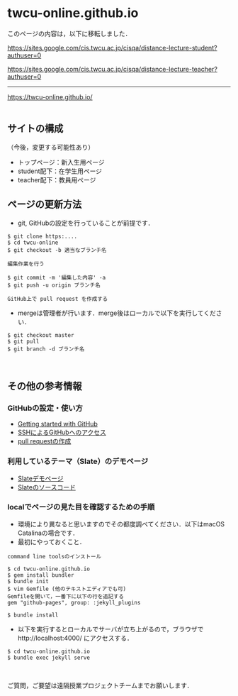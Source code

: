 # twcu-online.github.io

このページの内容は，以下に移転しました．

https://sites.google.com/cis.twcu.ac.jp/cisqa/distance-lecture-student?authuser=0

https://sites.google.com/cis.twcu.ac.jp/cisqa/distance-lecture-teacher?authuser=0

<hr>

https://twcu-online.github.io/
<br />
<br />

## サイトの構成

（今後，変更する可能性あり）

- トップページ：新入生用ページ  
- student配下：在学生用ページ  
- teacher配下：教員用ページ

## ページの更新方法

- git, GitHubの設定を行っていることが前提です．  
```
$ git clone https:....
$ cd twcu-online
$ git checkout -b 適当なブランチ名

編集作業を行う

$ git commit -m '編集した内容' -a
$ git push -u origin ブランチ名

GitHub上で pull request を作成する
```

- mergeは管理者が行います．merge後はローカルで以下を実行してください．
```
$ git checkout master
$ git pull
$ git branch -d ブランチ名
```
<br />

## その他の参考情報

### GitHubの設定・使い方

- [Getting started with GitHub](https://help.github.com/en/github/getting-started-with-github)  
- [SSHによるGitHubへのアクセス](https://help.github.com/en/github/authenticating-to-github/connecting-to-github-with-ssh)  
- [pull requestの作成](https://help.github.com/en/github/collaborating-with-issues-and-pull-requests/about-pull-requests)

### 利用しているテーマ（Slate）のデモページ

- [Slateデモページ](https://pages-themes.github.io/slate/)  
- [Slateのソースコード](https://github.com/pages-themes/slate)

### localでページの見た目を確認するための手順

- 環境により異なると思いますのでその都度調べてください．以下はmacOS Catalinaの場合です．  
- 最初にやっておくこと．  
```
command line toolsのインストール

$ cd twcu-online.github.io
$ gem install bundler
$ bundle init
$ vim Gemfile (他のテキストエディアでも可)
Gemfileを開いて，一番下に以下の行を追記する
gem "github-pages", group: :jekyll_plugins

$ bundle install
```

- 以下を実行するとローカルでサーバが立ち上がるので，ブラウザでhttp://localhost:4000/ にアクセスする．  
```
$ cd twcu-online.github.io
$ bundle exec jekyll serve
```
<br />

ご質問，ご要望は遠隔授業プロジェクトチームまでお願いします．
